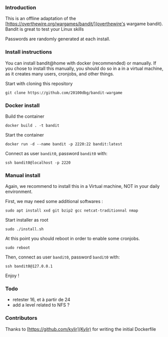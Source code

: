 ### Introduction

This is an offline adaptation of the [https://overthewire.org/wargames/bandit/](overthewire's wargame bandit).
Bandit is great to test your Linux skills


Passwords are randomly generated at each install.


### Install instructions

You can install bandit@home with docker (recommended) or manually. If you chose to install this manually, you should do so in a in a virtual machine, as it creates many users, cronjobs, and other things.


Start with cloning this repository

```
git clone https://github.com/20100dbg/bandit-wargame
```


### Docker install

Build the container
```
docker build . -t bandit
```

Start the container
```
docker run -d --name bandit -p 2220:22 bandit:latest
```

Connect as user `bandit0`, password `bandit0` with:
```
ssh bandit0@localhost -p 2220
```


### Manual install

Again, we recommend to install this in a Virtual machine, NOT in your daily environment.

First, we may need some additional softwares :
```
sudo apt install xxd git bzip2 gcc netcat-traditionnal nmap
```

Start installer as root
```
sudo ./install.sh
```

At this point you should reboot in order to enable some cronjobs.
```
sudo reboot
```

Then, connect as user `bandit0`, password `bandit0` with:
```
ssh bandit0@127.0.0.1
```

Enjoy !



### Todo
- retester 16, et à partir de 24
- add a level related to NFS ?



### Contributors
Thanks to [https://github.com/kylir](Kylir) for writing the initial Dockerfile

